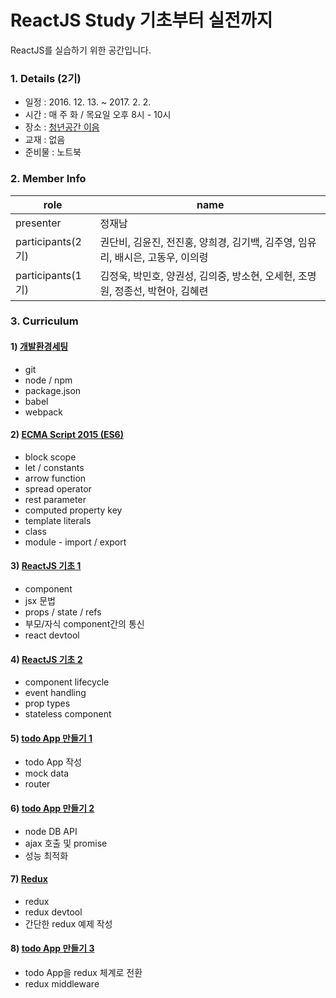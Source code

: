 # ReactJS Study 기초부터 실전까지

ReactJS를 실습하기 위한 공간입니다.


### 1. Details (2기)

- 일정 : 2016. 12. 13. ~ 2017. 2. 2.
- 시간 : 매 주 화 / 목요일 오후 8시 - 10시
- 장소 : [청년공간 이음](http://i-eum.net/)
- 교재 : 없음
- 준비물 : 노트북

### 2. Member Info
role              | name
---               | ---
presenter         | 정재남
participants(2기) | 권단비, 김윤진, 전진홍, 양희경, 김기백, 김주영, 임유리, 배시은, 고동우, 이의령
participants(1기) | 김정욱, 박민호, 양권성, 김의중, 방소현, 오세헌, 조명원, 정종선, 박현아, 김혜련


### 3. Curriculum

#### 1) [개발환경세팅](./1_Setting/README.md)
- git
- node / npm
- package.json
- babel
- webpack

#### 2) [ECMA Script 2015 (ES6)](./2_ES6/README.md)
- block scope
- let / constants
- arrow function
- spread operator
- rest parameter
- computed property key
- template literals
- class
- module - import / export

#### 3) [ReactJS 기초 1](./3_ReactBasic1/README.md)
- component
- jsx 문법
- props / state / refs
- 부모/자식 component간의 통신
- react devtool

#### 4) [ReactJS 기초 2](./4_ReactBasic2/README.md)
- component lifecycle
- event handling
- prop types
- stateless component

#### 5) [todo App 만들기 1](./5_TodoApp1/README.md)
- todo App 작성
- mock data
- router

#### 6) [todo App 만들기 2](./6_TodoApp2/README.md)
- node DB API
- ajax 호출 및 promise
- 성능 최적화

#### 7) [Redux](./7_Redux/README.md)
- redux
- redux devtool
- 간단한 redux 예제 작성

#### 8) [todo App 만들기 3](./8_TodoApp3/README.md)
- todo App을 redux 체계로 전환
- redux middleware
